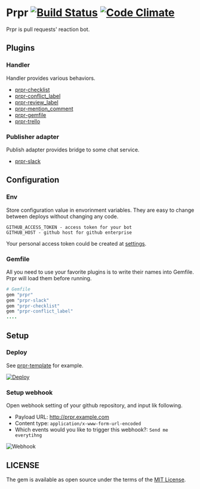 # Prpr [![Build Status](https://travis-ci.org/mzp/prpr.svg?branch=master)](https://travis-ci.org/mzp/prpr) [![Code Climate](https://codeclimate.com/github/mzp/prpr/badges/gpa.svg)](https://codeclimate.com/github/mzp/prpr)

Prpr is pull requests' reaction bot.

## Plugins
### Handler
Handler provides various behaviors.

 * [prpr-checklist](https://github.com/mzp/prpr-checklist)
 * [prpr-conflict_label](https://github.com/mzp/prpr-conflict_label)
 * [prpr-review_label](https://github.com/mzp/prpr-review_label)
 * [prpr-mention_comment](https://github.com/mzp/prpr-mention_comment)
 * [prpr-gemfile](https://github.com/mzp/prpr-gemfile)
 * [prpr-trello](https://github.com/mzp/prpr-trello)

### Publisher adapter
Publish adapter provides bridge to some chat service.

 * [prpr-slack](https://github.com/mzp/prpr-slack)

## Configuration
### Env
Store configuration value in envorinment variables.
They are easy to change between deploys without changing any code.

```
GITHUB_ACCESS_TOKEN - access token for your bot
GITHUB_HOST - github host for github enterprise
```

Your personal access token could be created at [settings](https://github.com/settings/tokens).

### Gemfile

All you need to use your favorite plugins is to write their names into Gemfile.
Prpr will load them before running.

```ruby
# Gemfile
gem "prpr"
gem "prpr-slack"
gem "prpr-checklist"
gem "prpr-conflict_label"
....
```

## Setup
### Deploy
See [prpr-template](https://github.com/mzp/prpr-template) for example.

[![Deploy](https://www.herokucdn.com/deploy/button.png)](https://heroku.com/deploy?template=https://github.com/mzp/prpr-template)

### Setup webhook

Open webhook setting of your github repository, and input lik following.

 * Payload URL: http://prpr.example.com
 * Content type: `application/x-www-form-url-encoded`
 * Which events would you like to trigger this webhook?: `Send me everytihng`

![Webhook](https://raw.githubusercontent.com/mzp/prpr/master/docs/webhook.png)

## LICENSE

The gem is available as open source under the terms of the [MIT License](http://opensource.org/licenses/MIT).
